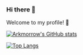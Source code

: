 ### Hi there 👋

Welcome to my profile! 🎉

[![Arkmorrow's GitHub stats](https://github-readme-stats.vercel.app/api?username=arkmorrow)](https://github.com/anuraghazra/github-readme-stats)

[![Top Langs](https://github-readme-stats.vercel.app/api/top-langs/?username=arkmorrow&layout=compact)](https://github.com/anuraghazra/github-readme-stats)

